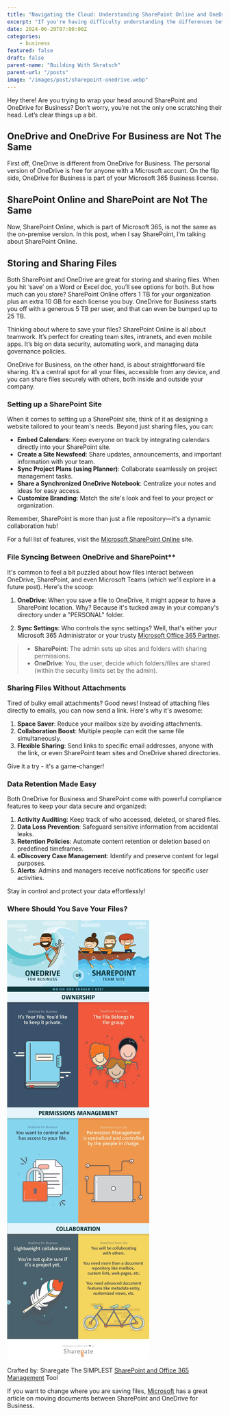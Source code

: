 ```yaml
---
title: "Navigating the Cloud: Understanding SharePoint Online and OneDrive for Business"
excerpt: "If you're having difficulty understanding the differences between SharePoint and OneDrive for Business, you are NOT alone."
date: 2024-06-20T07:00:00Z
categories:
    - business
featured: false
draft: false
parent-name: "Building With Skratsch"
parent-url: "/posts"
image: "/images/post/sharepoint-onedrive.webp"
---
```


Hey there! Are you trying to wrap your head around SharePoint and OneDrive for Business? Don’t worry, you’re not the only one scratching their head. Let’s clear things up a bit.

## OneDrive and OneDrive For Business are Not The Same

First off, OneDrive is different from OneDrive for Business. The personal version of OneDrive is free for anyone with a Microsoft account. On the flip side, OneDrive for Business is part of your Microsoft 365 Business license.

## SharePoint Online and SharePoint are Not The Same

Now, SharePoint Online, which is part of Microsoft 365, is not the same as the on-premise version. In this post, when I say SharePoint, I’m talking about SharePoint Online.

## Storing and Sharing Files

Both SharePoint and OneDrive are great for storing and sharing files. When you hit ‘save’ on a Word or Excel doc, you’ll see options for both. But how much can you store? SharePoint Online offers 1 TB for your organization plus an extra 10 GB for each license you buy. OneDrive for Business starts you off with a generous 5 TB per user, and that can even be bumped up to 25 TB.

Thinking about where to save your files? SharePoint Online is all about teamwork. It’s perfect for creating team sites, intranets, and even mobile apps. It’s big on data security, automating work, and managing data governance policies.

OneDrive for Business, on the other hand, is about straightforward file sharing. It’s a central spot for all your files, accessible from any device, and you can share files securely with others, both inside and outside your company.

### Setting up a SharePoint Site

When it comes to setting up a SharePoint site, think of it as designing a website tailored to your team's needs. Beyond just sharing files, you can:

- **Embed Calendars**: Keep everyone on track by integrating calendars directly into your SharePoint site.
- **Create a Site Newsfeed**: Share updates, announcements, and important information with your team.
- **Sync Project Plans (using Planner)**: Collaborate seamlessly on project management tasks.
- **Share a Synchronized OneDrive Notebook**: Centralize your notes and ideas for easy access.
- **Customize Branding**: Match the site's look and feel to your project or organization.

Remember, SharePoint is more than just a file repository—it's a dynamic collaboration hub!

For a full list of features, visit the [Microsoft SharePoint Online](https://products.office.com/en-us/sharepoint/sharepoint-online-collaboration-software) site.

### File Syncing Between OneDrive and SharePoint**

It's common to feel a bit puzzled about how files interact between OneDrive, SharePoint, and even Microsoft Teams (which we'll explore in a future post). Here's the scoop:

1. **OneDrive**: When you save a file to OneDrive, it might appear to have a SharePoint location. Why? Because it's tucked away in your company's directory under a "PERSONAL" folder.

2. **Sync Settings**: Who controls the sync settings? Well, that's either your Microsoft 365 Administrator or your trusty [Microsoft Office 365 Partner](/it-services/microsoft-365).

> - **SharePoint**: The admin sets up sites and folders with sharing permissions.
> - **OneDrive**: You, the user, decide which folders/files are shared (within the security limits set by the admin).

### Sharing Files Without Attachments

Tired of bulky email attachments? Good news! Instead of attaching files directly to emails, you can now send a link. Here's why it's awesome:

1. **Space Saver**: Reduce your mailbox size by avoiding attachments.
2. **Collaboration Boost**: Multiple people can edit the same file simultaneously.
3. **Flexible Sharing**: Send links to specific email addresses, anyone with the link, or even SharePoint team sites and OneDrive shared directories.

Give it a try - it's a game-changer!

### Data Retention Made Easy

Both OneDrive for Business and SharePoint come with powerful compliance features to keep your data secure and organized:

1. **Activity Auditing**: Keep track of who accessed, deleted, or shared files.
2. **Data Loss Prevention**: Safeguard sensitive information from accidental leaks.
3. **Retention Policies**: Automate content retention or deletion based on predefined timeframes.
4. **eDiscovery Case Management**: Identify and preserve content for legal purposes.
5. **Alerts**: Admins and managers receive notifications for specific user activities.

Stay in control and protect your data effortlessly!

### Where Should You Save Your Files?

[![OneDrive for Business Versus SharePoint Team Site](/images/post/OneDriveOrSPTeamSite.webp)](https://sharegate.com/blog/onedrive-for-business-vs-sharepoint-team-site-infographic)

Crafted by: Sharegate The SIMPLEST [SharePoint and Office 365 Management](https://sharegate.com/tour) Tool

If you want to change where you are saving files, [Microsoft](https://support.office.com/en-us/article/should-i-save-my-documents-to-onedrive-for-business-or-a-team-site-d18d21a0-1f9f-4f6c-ac45-d52afa0a4a2e) has a great article on moving documents between SharePoint and OneDrive for Business.
